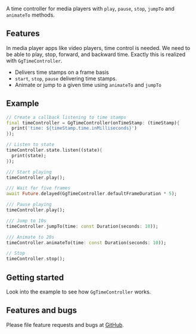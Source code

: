 A time controller for media players with `play`, `pause`, `stop`, `jumpTo` and `animateTo` methods.

## Features

In media player apps like video players, time control is needed. We need to be
able to play, stop, forward, and backward time. Exactly this is realized with
`GgTimeController`.

* Delivers time stamps on a frame basis
* `start`, `stop`, `pause` delivering time stamps.
* Animate or jump to a given time using `animateTo` and `jumpTo`

## Example

~~~dart
// Create a callback listening to time stamps
final timeController = GgTimeController(onTimeStamp: (timeStamp){
  print('time: ${timeStamp.time.inMilliseconds}')
});

// Listen to state
timeController.state.listen((state){
  print(state);
});

/// Start playing
timeController.play();

/// Wait for five frames
await Future.delayed(GgTimeController.defaultFrameDuration * 5);

/// Pause playing
timeController.play();

/// Jump to 10s
timeController.jumpTo(time: const Duration(seconds: 10));

/// Animate to 20s
timeController.animateTo(time: const Duration(seconds: 10));

// Stop
timeController.stop();
~~~

## Getting started

Look into the example to see how `GgTimeController` works.

## Features and bugs

Please file feature requests and bugs at [GitHub](https://github.com/inlavigo/gg_time_controller).
